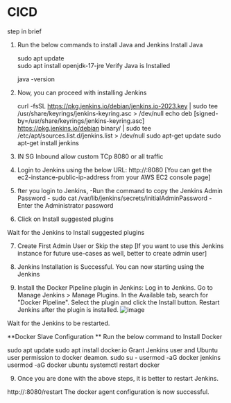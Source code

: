 # CICD
step in brief

1.  Run the below commands to install Java and Jenkins
    Install Java
    
    sudo apt update <br>
    sudo apt install openjdk-17-jre
    Verify Java is Installed

    java -version
    
2. Now, you can proceed with installing Jenkins

    curl -fsSL https://pkg.jenkins.io/debian/jenkins.io-2023.key | sudo tee \
      /usr/share/keyrings/jenkins-keyring.asc > /dev/null
    echo deb [signed-by=/usr/share/keyrings/jenkins-keyring.asc] \
      https://pkg.jenkins.io/debian binary/ | sudo tee \
      /etc/apt/sources.list.d/jenkins.list > /dev/null
    sudo apt-get update
    sudo apt-get install jenkins


3.  IN SG Inbound allow custom TCp 8080 or all traffic


4.  Login to Jenkins using the below URL:
    http://:8080 [You can get the ec2-instance-public-ip-address from your AWS EC2 console page]
    
5.   fter you login to Jenkins,
-Run the command to copy the Jenkins Admin Password - sudo cat /var/lib/jenkins/secrets/initialAdminPassword - Enter the Administrator password


6. Click on Install suggested plugins

Wait for the Jenkins to Install suggested plugins


7. Create First Admin User or Skip the step [If you want to use this Jenkins instance for future use-cases as well, better to create admin user]



8.  Jenkins Installation is Successful. You can now starting using the Jenkins


9. Install the Docker Pipeline plugin in Jenkins:
    Log in to Jenkins.
    Go to Manage Jenkins > Manage Plugins.
    In the Available tab, search for "Docker Pipeline".
    Select the plugin and click the Install button.
    Restart Jenkins after the plugin is installed.
![image](https://github.com/user-attachments/assets/c5c528ff-a453-4276-910d-fb3f2d6e0c0b)


Wait for the Jenkins to be restarted.

**Docker Slave Configuration
**
Run the below command to Install Docker

sudo apt update
sudo apt install docker.io
Grant Jenkins user and Ubuntu user permission to docker deamon.
sudo su - 
usermod -aG docker jenkins
usermod -aG docker ubuntu
systemctl restart docker

9. Once you are done with the above steps, it is better to restart Jenkins.

http://<ec2-instance-public-ip>:8080/restart
The docker agent configuration is now successful.
